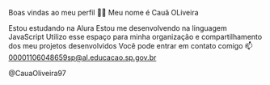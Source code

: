 Boas vindas ao meu perfil 💙💙
Meu nome é Cauã OLiveira

Estou estudando na Alura
Estou me desenvolvendo na linguagem JavaScript
Utilizo esse espaço para minha organização e compartilhamento dos meu projetos desenvolvidos
Você pode entrar em contato comigo 📫
00001106048659sp@al.educacao.sp.gov.br

@CauaOliveira97
